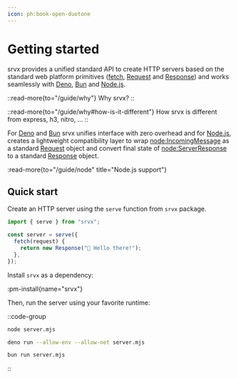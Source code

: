 ```yaml
---
icon: ph:book-open-duotone
---
```


# Getting started

srvx provides a unified standard API to create HTTP servers based on the standard web platform primitives ([fetch][fetch], [Request][Request] and [Response][Response]) and works seamlessly with [Deno][Deno], [Bun][Bun] and [Node.js][Node.js].

::read-more{to="/guide/why"}
Why srvx?
::

::read-more{to="/guide/why#how-is-it-different"}
How srvx is different from express, h3, nitro, ...
::

For [Deno][Deno] and [Bun][Bun] srvx unifies interface with zero overhead and for [Node.js][Node.js], creates a lightweight compatibility layer to wrap [node:IncomingMessage][IncomingMessage] as a standard [Request][Request] object and convert final state of [node:ServerResponse][ServerResponse] to a standard [Response][Response] object.

:read-more{to="/guide/node" title="Node.js support"}

## Quick start

Create an HTTP server using the `serve` function from `srvx` package.

```js [server.mjs]
import { serve } from "srvx";

const server = serve({
  fetch(request) {
    return new Response("👋 Hello there!");
  },
});
```

Install `srvx` as a dependency:

:pm-install{name="srvx"}

Then, run the server using your favorite runtime:

::code-group

```bash [node]
node server.mjs
```

```bash [deno]
deno run --allow-env --allow-net server.mjs
```

```bash [bun]
bun run server.mjs
```

::

[Deno]: https://deno.com/
[Bun]: https://bun.sh/
[Node.js]: https://nodejs.org/
[fetch]: https://developer.mozilla.org/en-US/docs/Web/API/Fetch_API
[Request]: https://developer.mozilla.org/en-US/docs/Web/API/Request
[Response]: https://developer.mozilla.org/en-US/docs/Web/API/Response
[IncomingMessage]: https://nodejs.org/api/http.html#http_class_http_incomingmessage
[ServerResponse]: https://nodejs.org/api/http.html#http_class_http_serverresponse
